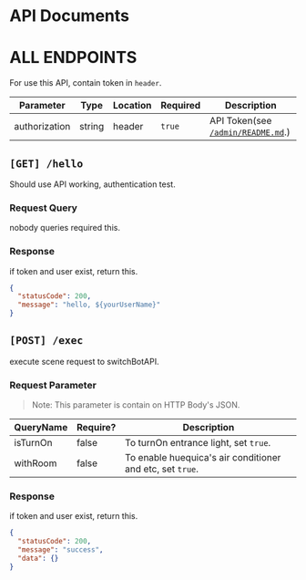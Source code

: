 # API Documents

# ALL ENDPOINTS

For use this API, contain token in `header`.

|Parameter|Type|Location|Required|Description|
|---|---|---|---|---|
|authorization|string|header| `true` | API Token(see [`/admin/README.md`](https://github.com/huequicasMaid/homeMaidAPI/blob/main/admin/README.md).)|

## `[GET] /hello`

Should use API working, authentication test.

### Request Query

nobody queries required this.

### Response

if token and user exist, return this.

```json
{
  "statusCode": 200,
  "message": "hello, ${yourUserName}"
}
```


## `[POST] /exec`

execute scene request to switchBotAPI. 

### Request Parameter

> Note: This parameter is contain on HTTP Body's JSON.

|QueryName|Require?|Description|
|---|---|---|
|isTurnOn|false|To turnOn entrance light, set `true`.|
|withRoom|false|To enable huequica's air conditioner and etc, set `true`.|


### Response

if token and user exist, return this.  

```json
{
  "statusCode": 200,
  "message": "success",
  "data": {}
}
```
